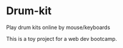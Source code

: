 # Drum-kit
Play drum kits online by mouse/keyboards

This is a toy project for a web dev bootcamp. 
